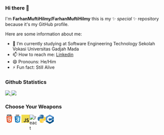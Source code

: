### Hi there 👋

I'm **FarhanMuftiHilmy/FarhanMuftiHilmy** this is my ✨ _special_ ✨ repository because it's my GitHub profile.

Here are some information about me:

- 🔭 I’m currently studying at Software Engineering Technology Sekolah Vokasi Universitas Gadjah Mada
- 📫 How to reach me: [Linkedin](https://www.linkedin.com/in/farhan-mufti-hilmy-17bba1195/)
- 😄 Pronouns: He/Him
- ⚡ Fun fact: Still Alive

### Github Statistics

<p align="left">
<a href="https://github.com/FarhanMuftiHilmy">
  <img height="180em" src="https://github-readme-stats-eight-theta.vercel.app/api?username=FarhanMuftiHilmy&show_icons=true&theme=algolia&include_all_commits=true&count_private=true"/>
  <img height="180em" src="https://github-readme-stats-eight-theta.vercel.app/api/top-langs/?username=FarhanMuftiHilmy&layout=compact&langs_count=8&theme=algolia"/>
</a>
</p>

### Choose Your Weapons

<a href="https://www.w3.org/html/" target="_blank"><img align="left" alt="HTML5" width="26px" src="https://raw.githubusercontent.com/github/explore/80688e429a7d4ef2fca1e82350fe8e3517d3494d/topics/html/html.png" /></a>
<a href="https://www.w3schools.com/css/" target="_blank"><img align="left" alt="CSS3" width="26px" src="https://raw.githubusercontent.com/github/explore/80688e429a7d4ef2fca1e82350fe8e3517d3494d/topics/css/css.png" /></a>
<a href="https://www.w3schools.com/javascript/" target="_blank"><img align="left" alt="javascript" width="26px" src="https://raw.githubusercontent.com/github/explore/80688e429a7d4ef2fca1e82350fe8e3517d3494d/topics/javascript/javascript.png" /></a>
<a href="https://www.w3schools.com/react/" target="_blank"><img align="left" alt="react" width="26px" src="https://github.com/coherencez/tech-logos/blob/master/react.png?raw=true" /></a>
<a href="https://www.python.org" target="_blank"> <img align="left" alt="Python" width="26px" src="https://github.com/Aakarsh-B/trying-repos/blob/master/python-5.svg?raw=true"/> </a>
<a href="https://www.w3schools.com/cpp/" target="_blank"> <img align="left" alt="C++" width="26px" src="https://github.com/Aakarsh-B/trying-repos/blob/master/c++.png"/> </a>
